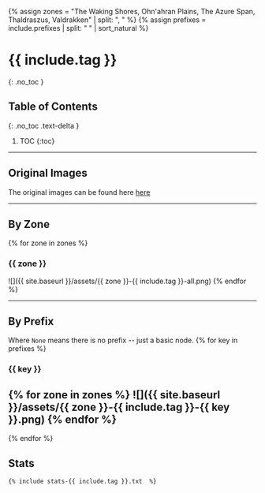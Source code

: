 {% assign zones = "The Waking Shores, Ohn'ahran Plains, The Azure Span, Thaldraszus, Valdrakken" | split: ", " %}
{% assign prefixes = include.prefixes | split: " " | sort_natural %}

# {{ include.tag }}
{: .no_toc }

## Table of Contents
{: .no_toc .text-delta }

1. TOC
{:toc}

---

## Original Images
The original images can be found here [here](https://github.com/Sillocan/wow-node-plotting/tree/main/assets)

---

## By Zone
{% for zone in zones %}

### {{ zone }}

![]({{ site.baseurl }}/assets/{{ zone }}-{{ include.tag }}-all.png)
{% endfor %}

---

## By Prefix

Where `None` means there is no prefix -- just a basic node.
{% for key in prefixes %}

### {{ key }}

{% for zone in zones %}
![]({{ site.baseurl }}/assets/{{ zone }}-{{ include.tag }}-{{ key }}.png)
{% endfor %}
---
{% endfor %}

## Stats

```
{% include stats-{{ include.tag }}.txt  %}

```
